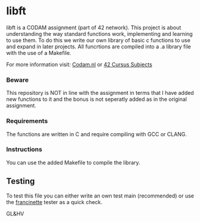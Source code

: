 # libft
libft is a CODAM assignment (part of 42 network). 
This project is about understanding the way standard functions work,
implementing and learning to use them. To do this we write our own 
library of basic c functions to use and expand in later projects.
All funcrtions are compiled into a .a library file with the use of a 
Makefile.

For more information visit: [Codam.nl](https://codam.nl/) or [42 Cursus Subjects](https://github.com/Surfi89/42cursus/tree/main/Subject%20PDFs)

### Beware
This repository is NOT in line with the assignment in terms that I have added new functions to it and the bonus is not seperatly added as in the original assignment.

### Requirements
The functions are written in C and require compiling with GCC or CLANG. 

### Instructions
You can use the added Makefile to compile the library.

## Testing
To test this file you can either write an own test main (recommended) or use the [francinette](https://github.com/xicodomingues/francinette) tester as a quick check. 


GL&HV
